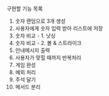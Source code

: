 구현할 기능 목록

1. 숫자 랜덤으로 3개 생성
2. 사용자에게 숫자 입력 받아 리스트에 저장
3. 숫자 비교 - 1. 낫싱
4. 숫자 비교 - 2. 볼 & 스트라이크
5. 안내메시지 출력
6. 사용자가 맞힐 때까지 반복처리
7. 게임 완성
8. 예외 처리
9. 주석 달기
10. 메서드 분리